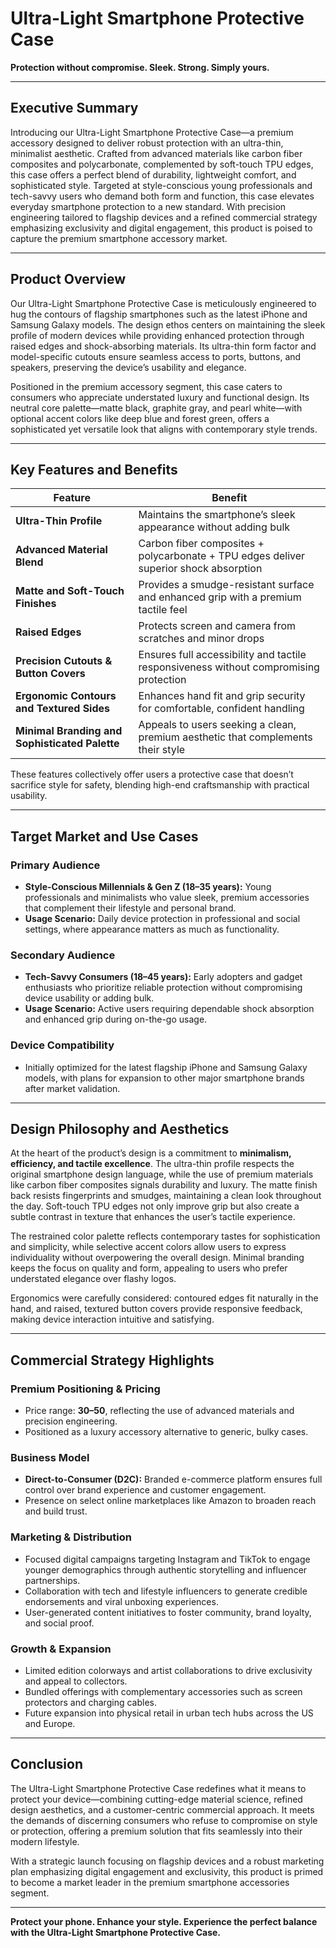 # Ultra-Light Smartphone Protective Case  
**Protection without compromise. Sleek. Strong. Simply yours.**

---

## Executive Summary  
Introducing our Ultra-Light Smartphone Protective Case—a premium accessory designed to deliver robust protection with an ultra-thin, minimalist aesthetic. Crafted from advanced materials like carbon fiber composites and polycarbonate, complemented by soft-touch TPU edges, this case offers a perfect blend of durability, lightweight comfort, and sophisticated style. Targeted at style-conscious young professionals and tech-savvy users who demand both form and function, this case elevates everyday smartphone protection to a new standard. With precision engineering tailored to flagship devices and a refined commercial strategy emphasizing exclusivity and digital engagement, this product is poised to capture the premium smartphone accessory market.

---

## Product Overview  
Our Ultra-Light Smartphone Protective Case is meticulously engineered to hug the contours of flagship smartphones such as the latest iPhone and Samsung Galaxy models. The design ethos centers on maintaining the sleek profile of modern devices while providing enhanced protection through raised edges and shock-absorbing materials. Its ultra-thin form factor and model-specific cutouts ensure seamless access to ports, buttons, and speakers, preserving the device’s usability and elegance.

Positioned in the premium accessory segment, this case caters to consumers who appreciate understated luxury and functional design. Its neutral core palette—matte black, graphite gray, and pearl white—with optional accent colors like deep blue and forest green, offers a sophisticated yet versatile look that aligns with contemporary style trends.

---

## Key Features and Benefits  

| Feature                             | Benefit                                                                                     |
|-----------------------------------|---------------------------------------------------------------------------------------------|
| **Ultra-Thin Profile**             | Maintains the smartphone’s sleek appearance without adding bulk                             |
| **Advanced Material Blend**        | Carbon fiber composites + polycarbonate + TPU edges deliver superior shock absorption      |
| **Matte and Soft-Touch Finishes** | Provides a smudge-resistant surface and enhanced grip with a premium tactile feel           |
| **Raised Edges**                   | Protects screen and camera from scratches and minor drops                                  |
| **Precision Cutouts & Button Covers** | Ensures full accessibility and tactile responsiveness without compromising protection      |
| **Ergonomic Contours and Textured Sides** | Enhances hand fit and grip security for comfortable, confident handling                    |
| **Minimal Branding and Sophisticated Palette** | Appeals to users seeking a clean, premium aesthetic that complements their style          |

These features collectively offer users a protective case that doesn’t sacrifice style for safety, blending high-end craftsmanship with practical usability.

---

## Target Market and Use Cases  

### Primary Audience  
- **Style-Conscious Millennials & Gen Z (18–35 years):** Young professionals and minimalists who value sleek, premium accessories that complement their lifestyle and personal brand.  
- **Usage Scenario:** Daily device protection in professional and social settings, where appearance matters as much as functionality.

### Secondary Audience  
- **Tech-Savvy Consumers (18–45 years):** Early adopters and gadget enthusiasts who prioritize reliable protection without compromising device usability or adding bulk.  
- **Usage Scenario:** Active users requiring dependable shock absorption and enhanced grip during on-the-go usage.

### Device Compatibility  
- Initially optimized for the latest flagship iPhone and Samsung Galaxy models, with plans for expansion to other major smartphone brands after market validation.

---

## Design Philosophy and Aesthetics  

At the heart of the product’s design is a commitment to **minimalism, efficiency, and tactile excellence**. The ultra-thin profile respects the original smartphone design language, while the use of premium materials like carbon fiber composites signals durability and luxury. The matte finish back resists fingerprints and smudges, maintaining a clean look throughout the day. Soft-touch TPU edges not only improve grip but also create a subtle contrast in texture that enhances the user’s tactile experience.

The restrained color palette reflects contemporary tastes for sophistication and simplicity, while selective accent colors allow users to express individuality without overpowering the overall design. Minimal branding keeps the focus on quality and form, appealing to users who prefer understated elegance over flashy logos.

Ergonomics were carefully considered: contoured edges fit naturally in the hand, and raised, textured button covers provide responsive feedback, making device interaction intuitive and satisfying.

---

## Commercial Strategy Highlights  

### Premium Positioning & Pricing  
- Price range: **$30–$50**, reflecting the use of advanced materials and precision engineering.  
- Positioned as a luxury accessory alternative to generic, bulky cases.

### Business Model  
- **Direct-to-Consumer (D2C):** Branded e-commerce platform ensures full control over brand experience and customer engagement.  
- Presence on select online marketplaces like Amazon to broaden reach and build trust.

### Marketing & Distribution  
- Focused digital campaigns targeting Instagram and TikTok to engage younger demographics through authentic storytelling and influencer partnerships.  
- Collaboration with tech and lifestyle influencers to generate credible endorsements and viral unboxing experiences.  
- User-generated content initiatives to foster community, brand loyalty, and social proof.

### Growth & Expansion  
- Limited edition colorways and artist collaborations to drive exclusivity and appeal to collectors.  
- Bundled offerings with complementary accessories such as screen protectors and charging cables.  
- Future expansion into physical retail in urban tech hubs across the US and Europe.

---

## Conclusion  

The Ultra-Light Smartphone Protective Case redefines what it means to protect your device—combining cutting-edge material science, refined design aesthetics, and a customer-centric commercial approach. It meets the demands of discerning consumers who refuse to compromise on style or protection, offering a premium solution that fits seamlessly into their modern lifestyle.

With a strategic launch focusing on flagship devices and a robust marketing plan emphasizing digital engagement and exclusivity, this product is primed to become a market leader in the premium smartphone accessories segment.

---

**Protect your phone. Enhance your style. Experience the perfect balance with the Ultra-Light Smartphone Protective Case.**